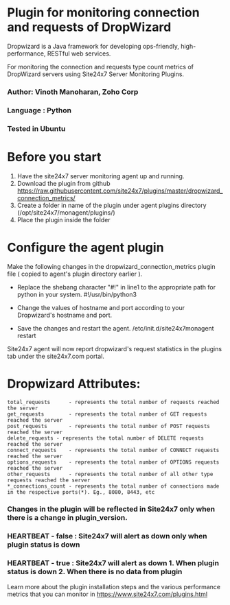 Plugin for monitoring connection and requests of DropWizard
===========================================================

Dropwizard is a Java framework for developing ops-friendly, high-performance, RESTful web services.

For monitoring the connection and requests type count metrics of DropWizard servers using Site24x7 Server Monitoring Plugins. 
  
### Author: Vinoth Manoharan, Zoho Corp
### Language : Python
### Tested in Ubuntu

Before you start
================

1. Have the site24x7 server monitoring agent up and running.
2. Download the plugin from github https://raw.githubusercontent.com/site24x7/plugins/master/dropwizard_connection_metrics/
3. Create a folder in name of the plugin under agent plugins directory (/opt/site24x7/monagent/plugins/)
4. Place the plugin inside the folder 


Configure the agent plugin
==========================
 
Make the following changes in the dropwizard_connection_metrics plugin file ( copied to agent's plugin directory earlier ).

- Replace the shebang character "#!" in line1 to the appropriate path for python in your system.
		#!/usr/bin/python3
- Change the values of hostname and port according to your Dropwizard's hostname and port.

- Save the changes and restart the agent.
		/etc/init.d/site24x7monagent restart

Site24x7 agent will now report dropwizard's request statistics in the plugins tab under the site24x7.com portal.


Dropwizard Attributes:
======================
	total_requests		- represents the total number of requests reached the server
	get_requests		- represents the total number of GET requests reached the server
	post_requests		- represents the total number of POST requests reached the server
	delete_requests	- represents the total number of DELETE requests reached the server
	connect_requests	- represents the total number of CONNECT requests reached the server
	options_requests	- represents the total number of OPTIONS requests reached the server
	other_requests		- represents the total number of all other type requests reached the server
	*_connections_count - represents the total number of connections made in the respective ports(*). Eg., 8080, 8443, etc


### Changes in the plugin will be reflected in Site24x7 only when there is a change in plugin_version.

### HEARTBEAT - false : Site24x7 will alert as down only when plugin status is down
### HEARTBEAT - true  : Site24x7 will alert as down 1. When plugin status is down 2. When there is no data from plugin


Learn more about the plugin installation steps and the various performance metrics that you can monitor in https://www.site24x7.com/plugins.html        